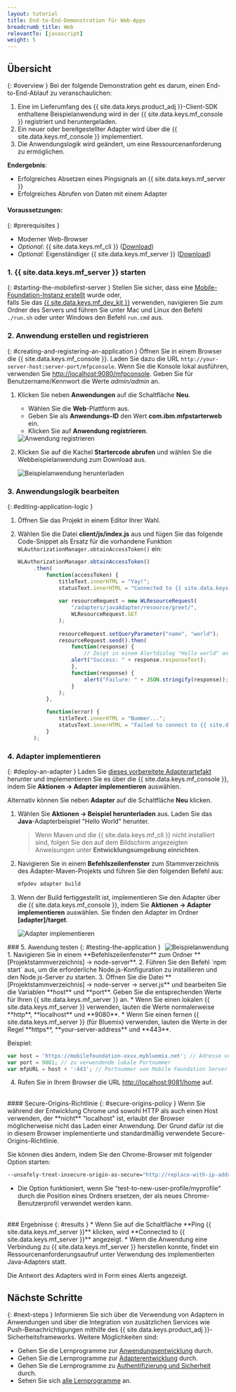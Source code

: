 ```yaml
---
layout: tutorial
title: End-to-End-Demonstration für Web-Apps
breadcrumb_title: Web
relevantTo: [javascript]
weight: 5
---
```

<!-- NLS_CHARSET=UTF-8 -->
## Übersicht
{: #overview }
Bei der folgende Demonstration geht es darum, einen End-to-End-Ablauf zu veranschaulichen: 

1. Eine im Lieferumfang des {{ site.data.keys.product_adj }}-Client-SDK enthaltene Beispielanwendung wird
in der {{ site.data.keys.mf_console }} registriert und heruntergeladen. 
2. Ein neuer oder bereitgestellter Adapter wird über die {{ site.data.keys.mf_console }} implementiert.  
3. Die Anwendungslogik wird geändert, um eine Ressourcenanforderung zu ermöglichen. 

**Endergebnis**:

* Erfolgreiches Absetzen eines Pingsignals an {{ site.data.keys.mf_server }}
* Erfolgreiches Abrufen von Daten mit einem Adapter

#### Voraussetzungen: 
{: #prerequisites }
* Moderner Web-Browser
* *Optional*: {{ site.data.keys.mf_cli }} ([Download]({{site.baseurl}}/downloads))
* *Optional*: Eigenständiger {{ site.data.keys.mf_server }} ([Download]({{site.baseurl}}/downloads))

### 1. {{ site.data.keys.mf_server }} starten
{: #starting-the-mobilefirst-server }
Stellen Sie sicher, dass eine [Mobile-Foundation-Instanz erstellt](../../bluemix/using-mobile-foundation) wurde oder,   
falls Sie das [{{ site.data.keys.mf_dev_kit }}](../../installation-configuration/development/mobilefirst) verwenden, navigieren
Sie zum Ordner des Servers und führen Sie unter Mac und Linux den Befehl `./run.sh` oder unter Windows den Befehl `run.cmd` aus.

### 2. Anwendung erstellen und registrieren
{: #creating-and-registering-an-application }
Öffnen Sie in einem Browser die {{ site.data.keys.mf_console }}. Laden Sie dazu die URL `http://your-server-host:server-port/mfpconsole`. Wenn Sie die Konsole lokal ausführen, verwenden Sie [http://localhost:9080/mfpconsole](http://localhost:9080/mfpconsole). Geben Sie für Benutzername/Kennwort die Werte *admin/admin* an.
 
1. Klicken Sie neben **Anwendungen** auf die Schaltfläche **Neu**. 
    * Wählen Sie die **Web**-Plattform aus. 
    * Geben Sie als **Anwendungs-ID** den Wert **com.ibm.mfpstarterweb** ein. 
    * Klicken Sie auf **Anwendung registrieren**. 

    <img class="gifplayer" alt="Anwendung registrieren" src="register-an-application-web.png"/>
 
2. Klicken Sie auf die Kachel **Startercode abrufen** und wählen Sie die Webbeispielanwendung zum Download aus. 

    <img class="gifplayer" alt="Beispielanwendung herunterladen" src="download-starter-code-web.png"/>
 
### 3. Anwendungslogik bearbeiten
{: #editing-application-logic }
1. Öffnen Sie das Projekt in einem Editor Ihrer Wahl. 

2. Wählen Sie die Datei **client/js/index.js** aus und fügen Sie das folgende Code-Snippet
als Ersatz für die vorhandene Funktion `WLAuthorizationManager.obtainAccessToken()` ein: 

   ```javascript
   WLAuthorizationManager.obtainAccessToken()
        .then(
            function(accessToken) {
                titleText.innerHTML = "Yay!";
                statusText.innerHTML = "Connected to {{ site.data.keys.mf_server }}";
                
                var resourceRequest = new WLResourceRequest(
                    "/adapters/javaAdapter/resource/greet/",
                    WLResourceRequest.GET
                );
                
                resourceRequest.setQueryParameter("name", "world");
                resourceRequest.send().then(
                    function(response) {
                        // Zeigt in einem Alertdialog "Hello world" an
                    alert("Success: " + response.responseText);
                    },
                    function(response) {
                        alert("Failure: " + JSON.stringify(response));
                    }
                );
            },

            function(error) {
                titleText.innerHTML = "Bummer...";
                statusText.innerHTML = "Failed to connect to {{ site.data.keys.mf_server }}";
            }
        );
   ```
    
### 4. Adapter implementieren
{: #deploy-an-adapter }
Laden Sie [dieses vorbereitete Adapterartefakt](../javaAdapter.adapter) herunter und implementieren Sie
es über die {{ site.data.keys.mf_console }}, indem Sie **Aktionen → Adapter implementieren** auswählen. 

Alternativ können Sie neben **Adapter** auf die Schaltfläche **Neu** klicken.   
        
1. Wählen Sie **Aktionen → Beispiel herunterladen** aus. Laden Sie das **Java**-Adapterbeispiel "Hello World" herunter. 

   > Wenn Maven und die {{ site.data.keys.mf_cli }} nicht installiert sind,
folgen Sie den auf dem Bildschirm angezeigten Anweisungen unter **Entwicklungsumgebung einrichten**.

2. Navigieren Sie in einem **Befehlszeilenfenster** zum Stammverzeichnis des Adapter-Maven-Projekts und führen Sie den
folgenden Befehl aus: 

   ```bash
   mfpdev adapter build
   ```

3. Wenn der Build fertiggestellt ist, implementieren Sie den Adapter über die
{{ site.data.keys.mf_console }}, indem Sie **Aktionen → Adapter implementieren** auswählen. Sie finden den Adapter im Ordner
**[adapter]/target**. 
    
    <img class="gifplayer" alt="Adapter implementieren" src="create-an-adapter.png"/>   


<img src="web-success.png" alt="Beispielanwendung" style="float:right"/>
### 5. Awendung testen
{: #testing-the-application }
1. Navigieren Sie in einem **Befehlszeilenfenster** zum Ordner **[Projektstammverzeichnis] → node-server**. 
2. Führen Sie den Befehl `npm start` aus, um die erforderliche Node.js-Konfiguration zu installieren und den Node.js-Server zu starten. 
3. Öffnen Sie die Datei **[Projektstammverzeichnis] → node-server → server.js** und bearbeiten Sie die Variablen **host** und **port**. Geben Sie die entsprechenden Werte für Ihren {{ site.data.keys.mf_server }} an.
    * Wenn Sie einen lokalen {{ site.data.keys.mf_server }} verwenden, lauten die Werte normalerweise **http**, **localhost** und **9080**.
    * Wenn Sie einen fernen {{ site.data.keys.mf_server }} (für Bluemix) verwenden, lauten die Werte in der Regel **https**, **your-server-address** und **443**. 

   Beispiel:   
    
   ```javascript
   var host = 'https://mobilefoundation-xxxx.mybluemix.net'; // Adresse von Mobile Foundation Server
   var port = 9081; // zu verwendende lokale Portnummer
   var mfpURL = host + ':443'; // Portnummer von Mobile Foundation Server
   ```
   
4. Rufen Sie in Ihrem Browser die URL [http://localhost:9081/home](http://localhost:9081/home) auf.

<br>
#### Secure-Origins-Richtlinie
{: #secure-origins-policy }
Wenn Sie während der Entwicklung Chrome und sowohl HTTP als auch einen Host verwenden, der **nicht** "localhost" ist,
erlaubt der Browser möglicherweise nicht das Laden einer Anwendung. Der Grund dafür ist die in diesem Browser implementierte und standardmäßig verwendete Secure-Origins-Richtlinie. 

Sie können dies ändern, indem Sie den Chrome-Browser mit folgender Option starten: 

```bash
--unsafely-treat-insecure-origin-as-secure="http://replace-with-ip-address-or-host:port-number" --user-data-dir=/test-to-new-user-profile/myprofile
```

- Die Option funktioniert, wenn Sie "test-to-new-user-profile/myprofile" durch die Position eines Ordners ersetzen, der als neues Chrome-Benutzerprofil verwendet werden kann. 

<br clear="all"/>
### Ergebnisse
{: #results }
* Wenn Sie auf die Schaltfläche
**Ping {{ site.data.keys.mf_server }}** klicken, wird
**Connected to {{ site.data.keys.mf_server }}** angezeigt.
* Wenn die Anwendung eine Verbindung zu {{ site.data.keys.mf_server }} herstellen konnte, findet ein Ressourcenanforderungsaufruf unter Verwendung des implementierten Java-Adapters statt. 

Die Antwort des Adapters wird in Form eines Alerts angezeigt. 

## Nächste Schritte
{: #next-steps }
Informieren Sie sich über die Verwendung von Adaptern in Anwendungen und über die Integration von zusätzlichen Services wie Push-Benachrichtigungen
mithilfe des {{ site.data.keys.product_adj }}-Sicherheitsframeworks. Weitere Möglichkeiten sind: 

- Gehen Sie die Lernprogramme zur [Anwendungsentwicklung](../../application-development/) durch. 
- Gehen Sie die Lernprogramme zur [Adapterentwicklung](../../adapters/) durch. 
- Gehen Sie die Lernprogramme zu [Authentifizierung und Sicherheit](../../authentication-and-security/) durch. 
- Sehen Sie sich [alle Lernprogramme](../../all-tutorials) an. 
